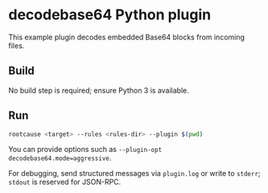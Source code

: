 # decodebase64 Python plugin

This example plugin decodes embedded Base64 blocks from incoming files.

## Build

No build step is required; ensure Python 3 is available.

## Run

```bash
rootcause <target> --rules <rules-dir> --plugin $(pwd)
```

You can provide options such as `--plugin-opt decodebase64.mode=aggressive`.

For debugging, send structured messages via `plugin.log` or write to `stderr`; `stdout` is reserved for JSON-RPC.
